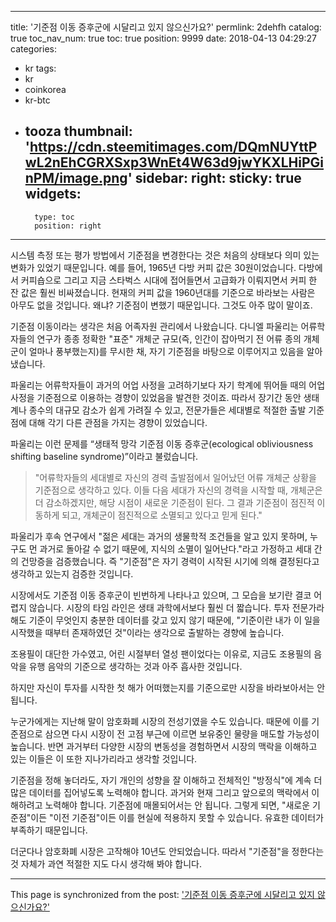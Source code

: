 
---
title: '기준점 이동 증후군에 시달리고 있지 않으신가요?'
permlink: 2dehfh
catalog: true
toc_nav_num: true
toc: true
position: 9999
date: 2018-04-13 04:29:27
categories:
- kr
tags:
- kr
- coinkorea
- kr-btc
- tooza
thumbnail: 'https://cdn.steemitimages.com/DQmNUYttPwL2nEhCGRXSxp3WnEt4W63d9jwYKXLHiPGinPM/image.png'
sidebar:
    right:
        sticky: true
widgets:
    -
        type: toc
        position: right
---


시스템 측정 또는 평가 방법에서 기준점을 변경한다는 것은 처음의 상태보다 의미 있는 변화가 있었기 때문입니다.  예를 들어, 1965년 다방 커피 값은 30원이었습니다.  다방에서 커피숍으로 그리고 지금 스타벅스 시대에 접어들면서 고급화가 이뤄지면서 커피 한 잔 값은 훨씬 비싸졌습니다.  현재의 커피 값을 1960년대를 기준으로 바라보는 사람은 아무도 없을 것입니다. 왜냐? 기준점이 변했기 때문입니다.  그것도 아주 많이 말이죠.

기준점 이동이라는 생각은 처음 어족자원 관리에서 나왔습니다.  다니엘 파울리는 어류학자들의 연구가 종종 정확한 "표준" 개체군 규모(즉, 인간이 잡아먹기 전 어류 종의 개체군이 얼마나 풍부했는지)를 무시한 채, 자기 기준점을 바탕으로 이루어지고 있음을 알아냈습니다. 

파울리는 어류학자들이 과거의 어업 사정을 고려하기보다 자기 학계에 뛰어들 때의 어업 사정을 기준점으로 이용하는 경향이 있었음을 발견한 것이죠.  따라서 장기간 동안 생태계나 종수의 대규모 감소가 쉽게 가려질 수 있고, 전문가들은 세대별로 적절한 출발 기준점에 대해 각기 다른 관점을 가지는 경향이 있었습니다.

파울리는 이런 문제를 “생태적 망각 기준점 이동 증후군(ecological obliviousness shifting baseline syndrome)”이라고 불렀습니다. 

> "어류학자들의 세대별로 자신의 경력 출발점에서 일어났던 어류 개체군 상황을 기준점으로 생각하고 있다.  이들 다음 세대가 자신의 경력을 시작할 때, 개체군은 더 감소하겠지만, 해당 시점이 새로운 기준점이 된다.  그 결과 기준점이 점진적 이동하게 되고, 개체군이 점진적으로 소멸되고 있다고 믿게 된다."

파울리가 후속 연구에서 "젊은 세대는 과거의 생물학적 조건들을 알고 있지 못하며, 누구도 먼 과거로 돌아갈 수 없기 때문에, 지식의 소멸이 일어난다."라고 가정하고 세대 간의 건망증을 검증했습니다.  즉 "기준점"은 자기 경력이 시작된 시기에 의해 결정된다고 생각하고 있는지 검증한 것입니다.

시장에서도 기준점 이동 증후군이 빈번하게 나타나고 있으며, 그 모습을 보기란 결코 어렵지 않습니다. 시장의 타임 라인은 생태 과학에서보다 훨씬 더 짧습니다.  투자 전문가라해도 기준이 무엇인지 충분한 데이터를 갖고 있지 않기 때문에, "기준이란 내가 이 일을 시작했을 때부터 존재하였던 것"이라는 생각으로 출발하는 경향에 높습니다.  

조용필이 대단한 가수였고, 어린 시절부터 열성 팬이었다는 이유로, 지금도 조용필의 음악을 유행 음악의 기준으로 생각하는 것과 아주 흡사한 것입니다. 

하지만 자신이 투자를 시작한 첫 해가 어떠했는지를 기준으로만 시장을 바라보아서는 안 됩니다.  

누군가에게는 지난해 말이 암호화폐 시장의 전성기였을 수도 있습니다. 때문에 이를 기준점으로 삼으면 다시 시장이 전 고점 부근에 이르면 보유중인 물량을 매도할 가능성이 높습니다.  반면 과거부터 다양한 시장의 변동성을 경험하면서 시장의 맥락을 이해하고 있는 이들은 이 또한 지나가리라고 생각할 것입니다. 

기준점을 정해 놓더라도, 자기 개인의 성향을 잘 이해하고 전체적인 "방정식"에 계속 더 많은 데이터를 집어넣도록 노력해야 합니다.  과거와 현재 그리고 앞으로의 맥락에서 이해하려고 노력해야 합니다.  기준점에 매몰되어서는 안 됩니다.  그렇게 되면, "새로운 기준점"이든 "이전 기준점"이든 이를 현실에 적용하지 못할 수 있습니다.  유효한 데이터가 부족하기 때문입니다.

더군다나 암호화폐 시장은 고작해야 10년도 안되었습니다.  따라서 "기준점"을 정한다는 것 자체가 과연 적절한 지도 다시 생각해 봐야 합니다.

- - -

This page is synchronized from the post: ['기준점 이동 증후군에 시달리고 있지 않으신가요?'](https://steemit.com/@pius.pius/2dehfh)
